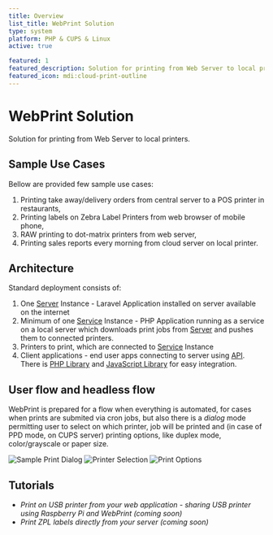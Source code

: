 ```yaml
---
title: Overview
list_title: WebPrint Solution
type: system
platform: PHP & CUPS & Linux
active: true

featured: 1
featured_description: Solution for printing from Web Server to local printers
featured_icon: mdi:cloud-print-outline
---
```


# WebPrint Solution

Solution for printing from Web Server to local printers.

## Sample Use Cases

Bellow are provided few sample use cases:

1. Printing take away/delivery orders from central server to a POS printer in restaurants,
2. Printing labels on Zebra Label Printers from web browser of mobile phone,
3. RAW printing to dot-matrix printers from web server,
4. Printing sales reports every morning from cloud server on local printer.

## Architecture

Standard deployment consists of:

1. One [Server](/systems/webprint/server) Instance - Laravel Application installed on server available on the internet
2. Minimum of one [Service](/systems/webprint/service) Instance - PHP Application running as a service on a local server which downloads print jobs from [Server](/systems/webprint/server) and pushes them to connected printers.
3. Printers to print, which are connected to [Service](/systems/webprint/service) Instance
4. Client applications - end user apps connecting to server using [API](/systems/webprint/api). There is [PHP Library](/libraries/webprint-client) and [JavaScript Library](/libraries/webprint-client-js) for easy integration.

## User flow and headless flow

WebPrint is prepared for a flow when everything is automated, 
for cases when prints are submited via cron jobs,
but also there is a _dialog_ mode permitting user to select on which printer, 
job will be printed and (in case of PPD mode, on CUPS server) printing options,
like duplex mode, color/grayscale or paper size.

![Sample Print Dialog](/systems/webprint/dialog.png)
![Printer Selection](/systems/webprint/dialog-printer-selection.png)
![Print Options](/systems/webprint/dialog-printer-options.png)

## Tutorials

- _Print on USB printer from your web application - sharing USB printer using Raspberry Pi and WebPrint (coming soon)_
- _Print ZPL labels directly from your server (coming soon)_ 